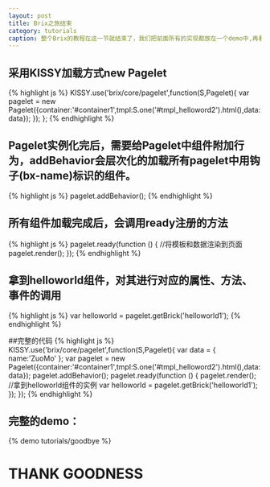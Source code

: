```yaml
---
layout: post
title: Brix之旅结束
category: tutorials
caption: 整个Brix的教程在这一节就结束了，我们把前面所有的实现都放在一个demo中,再看看还有什么需要注意的。
---
```



## 采用KISSY加载方式new Pagelet

{% highlight js %}
KISSY.use('brix/core/pagelet',function(S,Pagelet){
    var pagelet = new Pagelet({container:'#container1',tmpl:S.one('#tmpl_helloword2').html(),data:data});
});
};
{% endhighlight %}

## Pagelet实例化完后，需要给Pagelet中组件附加行为，addBehavior会层次化的加载所有pagelet中用钩子(bx-name)标识的组件。
{% highlight js %}
pagelet.addBehavior();
{% endhighlight %}

## 所有组件加载完成后，会调用ready注册的方法
{% highlight js %}
pagelet.ready(function () {
    //将模板和数据渲染到页面
    pagelet.render();
});
{% endhighlight %}

## 拿到helloworld组件，对其进行对应的属性、方法、事件的调用

{% highlight js %}
var helloworld = pagelet.getBrick('helloworld1');
{% endhighlight %}


##完整的代码
{% highlight js %}
KISSY.use('brix/core/pagelet',function(S,Pagelet){
    var data = {
        name:'ZuoMo'
    };
    var pagelet = new Pagelet({container:'#container1',tmpl:S.one('#tmpl_helloword2').html(),data:data});
    pagelet.addBehavior();
    pagelet.ready(function () {
        pagelet.render();
        //拿到helloworld组件的实例
        var helloworld = pagelet.getBrick('helloworld1');
    });
});
{% endhighlight %}

## 完整的demo：

{% demo tutorials/goodbye %}


# THANK GOODNESS


